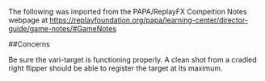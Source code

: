 The following was imported from the PAPA/ReplayFX Compeition Notes webpage at https://replayfoundation.org/papa/learning-center/director-guide/game-notes/#GameNotes

##Concerns
            
Be sure the vari-target is functioning properly. A clean shot from a cradled right flipper should be able to register the target at its maximum.